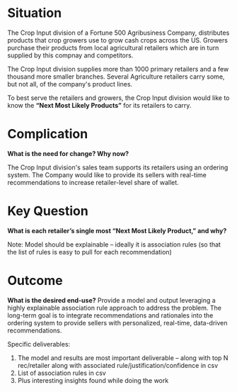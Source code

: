 # Situation

The Crop Input division of a Fortune 500 Agribusiness Company, distributes products that crop growers use to grow cash crops across the US.
Growers purchase their products from local agricultural retailers which are in turn supplied by this compnay and competitors. 

The Crop Input division supplies more than 1000 primary retailers and a few thousand more smaller branches.
Several Agriculture retailers carry some, but not all, of the company's product lines. 

To best serve the retailers and growers, the Crop Input division would like to know the **“Next Most Likely Products”** for its retailers to carry.

# Complication

**What is the need for change? Why now?**

The Crop Input division's sales team supports its retailers using an ordering system.
The Company would like to provide its sellers with real-time recommendations to increase retailer-level share of wallet.

# Key Question

**What is each retailer’s single most “Next Most Likely Product,” and why?**

Note: Model should be explainable – ideally it is association rules (so that the list of rules is easy to pull for each recommendation)

# Outcome

**What is the desired end-use?**
Provide a model and output leveraging a highly explainable association rule approach to address the problem. 
The long-term goal is to integrate recommendations and rationales into the ordering system to provide sellers with personalized, real-time, data-driven recommendations.

Specific deliverables: 
1. The model and results are most important deliverable – along with top N rec/retailer along with associated rule/justification/confidence in csv
2. List of association rules in csv
3. Plus interesting insights found while doing the work





